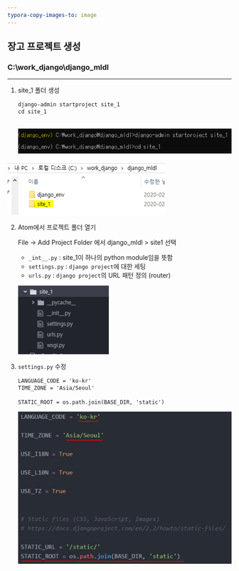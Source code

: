 ```yaml
---
typora-copy-images-to: image
---
```


## 장고 프로젝트 생성

### C:\work_django\django_mldl

---

1. site_1 폴더 생성

   ```
   django-admin startproject site_1
   cd site_1
   ```
   
   ​	![image-20200210193833216](./image/image-20200210193833216.png)
   
![image-20200210193921061](./image/image-20200210193921061.png)
   
2. Atom에서 프로젝트 폴더 열기

   File -> Add Project Folder 에서 django_mldl > site1 선택

   - `_int__.py` : site_1이 하나의 python module임을 뜻함
   - `settings.py` : `django project`에 대한 세팅
   - `urls.py` : `django project`의 URL 패턴 정의 (router)

   ![image-20200210194407948](image/image-20200210194407948.png)

3. `settings.py` 수정

   ```shell
   LANGUAGE_CODE = 'ko-kr'
   TIME_ZONE = 'Asia/Seoul'
   
   STATIC_ROOT = os.path.join(BASE_DIR, 'static')
   ```

   ![image-20200210194617458](image/image-20200210194617458.png)

   
